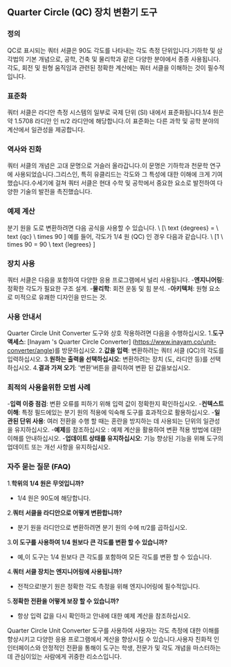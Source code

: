 ## Quarter Circle (QC) 장치 변환기 도구

### 정의
QC로 표시되는 쿼터 서클은 90도 각도를 나타내는 각도 측정 단위입니다.기하학 및 삼각법의 기본 개념으로, 공학, 건축 및 물리학과 같은 다양한 분야에서 종종 사용됩니다.각도, 회전 및 원형 움직임과 관련된 정확한 계산에는 쿼터 서클을 이해하는 것이 필수적입니다.

### 표준화
쿼터 서클은 라디안 측정 시스템의 일부로 국제 단위 (SI) 내에서 표준화됩니다.1/4 원은 약 1.5708 라디안 인 π/2 라디안에 해당합니다.이 표준화는 다른 과학 및 공학 분야의 계산에서 일관성을 제공합니다.

### 역사와 진화
쿼터 서클의 개념은 고대 문명으로 거슬러 올라갑니다.이 문명은 기하학과 천문학 연구에 사용되었습니다.그리스인, 특히 유클리드는 각도와 그 특성에 대한 이해에 크게 기여했습니다.수세기에 걸쳐 쿼터 서클은 현대 수학 및 공학에서 중요한 요소로 발전하여 다양한 기술의 발전을 촉진했습니다.

### 예제 계산
분기 원을 도로 변환하려면 다음 공식을 사용할 수 있습니다.
\ [\ text {degrees} = \ text {qc} \ times 90 \]
예를 들어, 각도가 1/4 원 (QC) 인 경우 다음과 같습니다.
\ [1 \ times 90 = 90 \ text {legrees} \]

### 장치 사용
쿼터 서클은 다음을 포함하여 다양한 응용 프로그램에서 널리 사용됩니다.
-**엔지니어링**: 정확한 각도가 필요한 구조 설계.
-**물리학**: 회전 운동 및 힘 분석.
-**아키텍처**: 원형 요소로 미적으로 유쾌한 디자인을 만드는 것.

### 사용 안내서
Quarter Circle Unit Converter 도구와 상호 작용하려면 다음을 수행하십시오.
1.**도구 액세스**: [Inayam 's Quarter Circle Converter] (https://www.inayam.co/unit-converter/angle)를 방문하십시오.
2.**값을 입력**: 변환하려는 쿼터 서클 (QC)의 각도를 입력하십시오.
3.**원하는 출력을 선택하십시오**: 변환하려는 장치 (도, 라디안 등)를 선택하십시오.
4.**결과 가져 오기**: '변환'버튼을 클릭하여 변환 된 값을보십시오.

### 최적의 사용을위한 모범 사례
-**입력 이중 점검**: 변환 오류를 피하기 위해 입력 값이 정확한지 확인하십시오.
-**컨텍스트 이해**: 특정 필드에있는 분기 원의 적용에 익숙해 도구를 효과적으로 활용하십시오.
-**일관된 단위 사용**: 여러 전환을 수행 할 때는 혼란을 방지하는 데 사용되는 단위의 일관성을 유지하십시오.
-**예제**를 참조하십시오 : 예제 계산을 활용하여 변환 적용 방법에 대한 이해를 안내하십시오.
-**업데이트 상태를 유지하십시오**: 기능 향상된 기능을 위해 도구의 업데이트 또는 개선 사항을 유지하십시오.

### 자주 묻는 질문 (FAQ)

1.**학위의 1/4 원은 무엇입니까?**
- 1/4 원은 90도에 해당합니다.

2.**쿼터 서클을 라디안으로 어떻게 변환합니까?**
- 분기 원을 라디안으로 변환하려면 분기 원의 수에 π/2를 곱하십시오.

3.**이 도구를 사용하여 1/4 원보다 큰 각도를 변환 할 수 있습니까?**
- 예,이 도구는 1/4 원보다 큰 각도를 포함하여 모든 각도를 변환 할 수 있습니다.

4.**쿼터 서클 장치는 엔지니어링에 사용됩니까?**
- 전적으로!분기 원은 정확한 각도 측정을 위해 엔지니어링에 필수적입니다.

5.**정확한 전환을 어떻게 보장 할 수 있습니까?**
- 항상 입력 값을 다시 확인하고 안내에 대한 예제 계산을 참조하십시오.

Quarter Circle Unit Converter 도구를 사용하여 사용자는 각도 측정에 대한 이해를 향상시키고 다양한 응용 프로그램에서 계산을 향상시킬 수 있습니다.사용자 친화적 인 인터페이스와 안정적인 전환을 통해이 도구는 학생, 전문가 및 각도 개념을 마스터하는 데 관심이있는 사람에게 귀중한 리소스입니다.